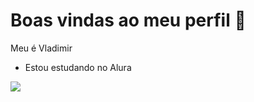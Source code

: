 # Boas vindas ao meu perfil 💙

Meu é Vladimir

- Estou estudando no Alura

![](https://media1.tenor.com/m/o_tU_5zczwcAAAAd/mr-bean-mrbean.gif)
